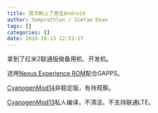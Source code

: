 ```yaml
---
title: 首次刷上了原生Android
author: Semprathlon / Simfae Dean
tags: []
categories: []
date: 2016-10-13 12:53:17
---
```

拿到了红米2联通版做备用机、开发机。

选用[Nexus Experience ROM](http://nxrom.us/)配合GAPPS。

[CyanogenMod14](http://www.miui.com/thread-5772278-1-1.html)非稳定版，有待观察。

[CyanogenMod13](http://www.miui.com/thread-3626047-1-1.html)私人编译，不清洁，不支持联通LTE。